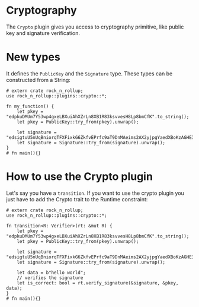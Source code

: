 # Cryptography

The `Crypto` plugin gives you access to cryptography primitive, like public key and signature verification.

# New types

It defines the `PublicKey` and the `Signature` type. These types can be constructed from a String:

```rust, noplayground
# extern crate rock_n_rollup;
use rock_n_rollup::plugins::crypto::*;

fn my_function() {
    let pkey = "edpkuDMUm7Y53wp4gxeLBXuiAhXZrLn8XB1R83ksvvesH8Lp8bmCfK".to_string();
    let pkey = PublicKey::try_from(pkey).unwrap();

    let signature = "edsigtuU5nUqBniorqTFXFixkG6ZkfvEPrfc9aT9DnMAeims2AX2yjpgYaedXBoKzAGHE3ZXSi1hZz6piZ3itTE7f2F4FoaxXtM".to_string();
    let signature = Signature::try_from(signature).unwrap();
}
# fn main(){}
```

# How to use the Crypto plugin

Let's say you have a `transition`. If you want to use the crypto plugin you just have to add the Crypto trait to the Runtime constraint:

```rust, noplayground
# extern crate rock_n_rollup;
use rock_n_rollup::plugins::crypto::*;

fn transition<R: Verifier>(rt: &mut R) {
    let pkey = "edpkuDMUm7Y53wp4gxeLBXuiAhXZrLn8XB1R83ksvvesH8Lp8bmCfK".to_string();
    let pkey = PublicKey::try_from(pkey).unwrap();

    let signature = "edsigtuU5nUqBniorqTFXFixkG6ZkfvEPrfc9aT9DnMAeims2AX2yjpgYaedXBoKzAGHE3ZXSi1hZz6piZ3itTE7f2F4FoaxXtM".to_string();
    let signature = Signature::try_from(signature).unwrap();

    let data = b"hello world";
    // verifies the signature
    let is_correct: bool = rt.verify_signature(&signature, &pkey, data);
}
# fn main(){}
```
